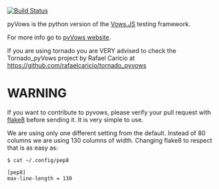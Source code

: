 [![Build Status](https://secure.travis-ci.org/heynemann/pyvows.png?branch=master)](http://travis-ci.org/heynemann/pyvows)

pyVows is the python version of the [Vows.JS](http://vowsjs.org) testing framework.

For more info go to [pyVows website](http://heynemann.github.com/pyvows/).

If you are using tornado you are VERY advised to check the Tornado_pyVows project by Rafael Carício at https://github.com/rafaelcaricio/tornado_pyvows

# WARNING

If you want to contribute to pyvows, please verify your pull request with [flake8](http://pypi.python.org/pypi/flake8/) before sending it. It is very simple to use.

We are using only one different setting from the default. Instead of 80 columns we are using 130 columns of width. Changing flake8 to respect that is as easy as:

    $ cat ~/.config/pep8

    [pep8]
    max-line-length = 130
